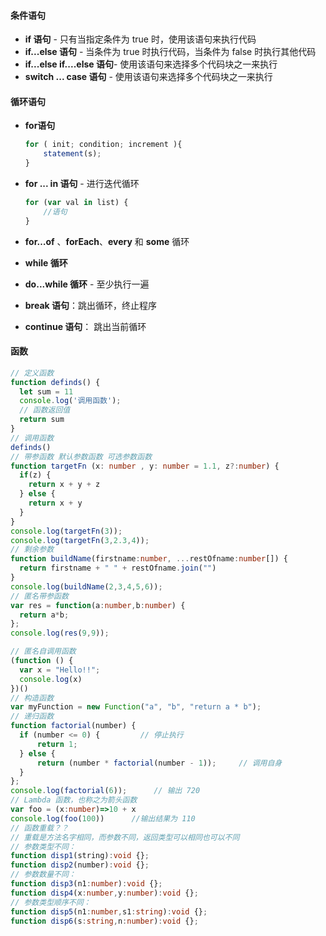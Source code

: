 #### 条件语句

- **if 语句** - 只有当指定条件为 true 时，使用该语句来执行代码
- **if...else 语句** - 当条件为 true 时执行代码，当条件为 false 时执行其他代码
- **if...else if....else 语句**- 使用该语句来选择多个代码块之一来执行
- **switch ... case 语句** - 使用该语句来选择多个代码块之一来执行

#### 循环语句

- **for语句** 

  ```ts
  for ( init; condition; increment ){
      statement(s);
  }
  ```

- **for ... in 语句** - 进行迭代循环

  ```ts
  for (var val in list) { 
      //语句 
  }
  ```

- **for…of** 、**forEach**、**every** 和 **some** 循环

- **while 循环**

- **do...while 循环** - 至少执行一遍

- **break 语句**：跳出循环，终止程序

- **continue 语句**： 跳出当前循环

#### 函数

```ts
// 定义函数
function definds() {
  let sum = 11
  console.log('调用函数');
  // 函数返回值
  return sum
}
// 调用函数
definds()
// 带参函数 默认参数函数 可选参数函数
function targetFn (x: number , y: number = 1.1, z?:number) {
  if(z) {
    return x + y + z
  } else {
    return x + y
  }
}
console.log(targetFn(3));
console.log(targetFn(3,2.3,4));
// 剩余参数
function buildName(firstname:number, ...restOfname:number[]) {
  return firstname + " " + restOfname.join("")
}
console.log(buildName(2,3,4,5,6));
// 匿名带参函数
var res = function(a:number,b:number) { 
  return a*b;  
}; 
console.log(res(9,9));

// 匿名自调用函数
(function () { 
  var x = "Hello!!";   
  console.log(x)     
})()
// 构造函数
var myFunction = new Function("a", "b", "return a * b"); 
// 递归函数
function factorial(number) {
  if (number <= 0) {         // 停止执行
      return 1; 
  } else {     
      return (number * factorial(number - 1));     // 调用自身
  } 
}; 
console.log(factorial(6));      // 输出 720
// Lambda 函数，也称之为箭头函数
var foo = (x:number)=>10 + x 
console.log(foo(100))      //输出结果为 110
// 函数重载？？
// 重载是方法名字相同，而参数不同，返回类型可以相同也可以不同
// 参数类型不同：
function disp1(string):void {}; 
function disp2(number):void {};
// 参数数量不同：
function disp3(n1:number):void {}; 
function disp4(x:number,y:number):void {};
// 参数类型顺序不同：
function disp5(n1:number,s1:string):void {}; 
function disp6(s:string,n:number):void {};
```